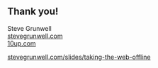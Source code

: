 ## Thank you!

Steve Grunwell<br>
[stevegrunwell.com](https://stevegrunwell.com)<br>
[10up.com](http://10up.com)

[stevegrunwell.com/slides/taking-the-web-offline](https://stevegrunwell.com/slides/taking-the-web-offline)